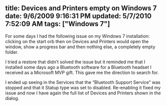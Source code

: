 title: Devices and Printers empty on Windows 7
date: 9/6/2009 9:16:31 PM
updated: 5/7/2010 7:52:09 AM
tags: ["Windows 7"]
---
For some days I had the following issue on my Windows 7 installation: clicking on the start orb then on Devices and Printers would open the window, show a progress bar and then nothing else, a completely empty folder.

I tried a restore that didn’t solved the issue but it reminded me that I installed some days ago a Bluetooth software for a Bluetooth headset I received as a Microsoft MVP gift. This gave me the direction to search for.

I ended up seeing in the Services that the “Bluetooth Support Service” was stopped and that it Statup type was set to disabled. Re-enabling it fixed my issue and now I have again the full list of Devices and Printers shown in the dialog.
